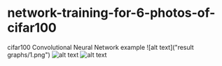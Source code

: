 # network-training-for-6-photos-of-cifar100
 cifar100 Convolutional Neural Network example
![alt text]("result graphs/1.png")
![alt text](resultgraphs/2.png)
![alt text](resultgraphs/3.png)
